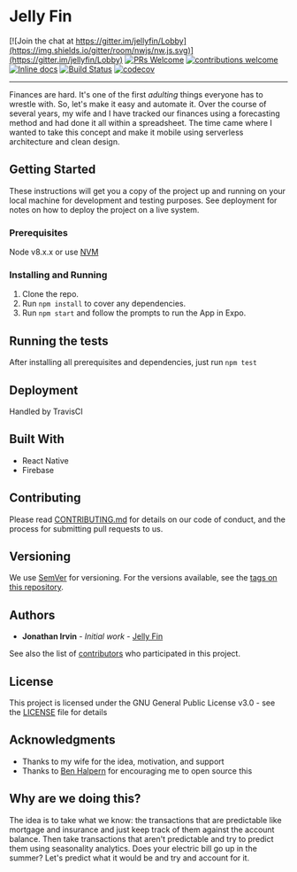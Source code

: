 # Jelly Fin

<!-- Badges -->
[![Join the chat at https://gitter.im/jellyfin/Lobby](https://img.shields.io/gitter/room/nwjs/nw.js.svg)](https://gitter.im/jellyfin/Lobby)
[![PRs Welcome](https://img.shields.io/badge/PRs-welcome-brightgreen.svg)](http://makeapullrequest.com) 
[![contributions welcome](https://img.shields.io/badge/contributions-welcome-brightgreen.svg)](https://github.com/jonathan-irvin/jelly-fin/issues)
[![Inline docs](http://inch-ci.org/github/jonathan-irvin/jelly-fin.svg?branch=master)](http://inch-ci.org/github/jonathan-irvin/jelly-fin)
[![Build Status](https://travis-ci.org/jonathan-irvin/jelly-fin.svg?branch=master)](https://travis-ci.org/jonathan-irvin/jelly-fin)
[![codecov](https://codecov.io/gh/jonathan-irvin/jelly-fin/branch/master/graph/badge.svg)](https://codecov.io/gh/jonathan-irvin/jelly-fin)
<!-- End Badges -->
---

Finances are hard.  It's one of the first _adulting_ things everyone has to wrestle with.  So, let's make it easy and automate it.  Over the course of several years, my wife and I have tracked our finances using a forecasting method and had done it all within a spreadsheet.  The time came where I wanted to take this concept and make it mobile using serverless architecture and clean design.

## Getting Started

These instructions will get you a copy of the project up and running on your local machine for development and testing purposes. See deployment for notes on how to deploy the project on a live system.

### Prerequisites

Node v8.x.x or use [NVM](https://github.com/creationix/nvm#installation)

### Installing and Running

1. Clone the repo.
2. Run `npm install` to cover any dependencies.
3. Run `npm start` and follow the prompts to run the App in Expo.

## Running the tests

After installing all prerequisites and dependencies, just run `npm test`

## Deployment

Handled by TravisCI

## Built With

* React Native
* Firebase

## Contributing

Please read [CONTRIBUTING.md](CONTRIBUTING.md) for details on our code of conduct, and the process for submitting pull requests to us.

## Versioning

We use [SemVer](http://semver.org/) for versioning. For the versions available, see the [tags on this repository](https://github.com/jonathan-irvin/jelly-fin/tags). 

## Authors

* **Jonathan Irvin** - *Initial work* - [Jelly Fin](https://github.com/jonathan-irvin/jelly-fin)

See also the list of [contributors](https://github.com/jonathan-irvin/jelly-fin/contributors) who participated in this project.

## License

This project is licensed under the GNU General Public License v3.0 - see the [LICENSE](LICENSE) file for details

## Acknowledgments

* Thanks to my wife for the idea, motivation, and support
* Thanks to [Ben Halpern](https://dev.to/ben) for encouraging me to open source this

## Why are we doing this?

The idea is to take what we know: the transactions that are predictable like mortgage and insurance and just keep track of them against the account balance.  Then take transactions that aren't predictable and try to predict them using seasonality analytics.  Does your electric bill go up in the summer?  Let's predict what it would be and try and account for it.
